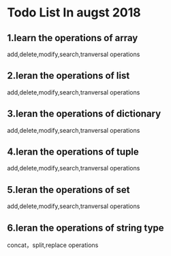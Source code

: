 # Todo List In augst 2018



## 1.learn the operations of array
  add,delete,modify,search,tranversal operations
  
## 2.leran the operations of list
  add,delete,modify,search,tranversal operations
  
## 3.leran the operations of dictionary
   add,delete,modify,search,tranversal operations
   
## 4.leran the operations of tuple
   add,delete,modify,search,tranversal operations
   
## 5.leran the operations of set
   add,delete,modify,search,tranversal operations
   

## 6.leran the operations of string type
   concat，split,replace operations
